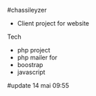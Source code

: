 #chassileyzer

- Client project for website 

Tech 
- php project
- php mailer for
- boostrap
- javascript

#update 14 mai 09:55
